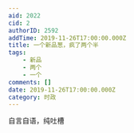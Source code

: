 ```yaml
---
aid: 2022
cid: 2
authorID: 2592
addTime: 2019-11-26T17:00:00.000Z
title: 一个新品葱，疯了两个半
tags:
    - 新品
    - 两个
    - 一个
comments: []
date: 2019-11-26T17:00:00.000Z
category: 时政
---
```


自言自语，纯吐槽
